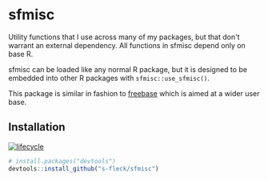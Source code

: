 # sfmisc

Utility functions that I use across many of my packages, but that 
don't warrant an external dependency. All functions in sfmisc depend only on
base R.

sfmisc can be loaded like any normal R package, but it is designed to be 
embedded into other R packages with `sfmisc::use_sfmisc()`.


This package is similar in fashion to 
[freebase](https://github.com/hrbrmstr/freebase) which is aimed at a wider
user base.



## Installation

[![lifecycle](https://img.shields.io/badge/lifecycle-maturing-blue.svg)](https://www.tidyverse.org/lifecycle/#maturing)


``` r
# install.packages("devtools")
devtools::install_github("s-fleck/sfmisc")
```
